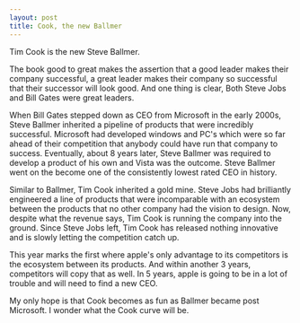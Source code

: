 ```yaml
---
layout: post
title: Cook, the new Ballmer
---
```


Tim Cook is the new Steve Ballmer.

The book good to great makes the assertion that a good leader makes their company successful, a great leader makes their company so successful that their successor will look good. And one thing is clear, Both Steve Jobs and Bill Gates were great leaders.

When Bill Gates stepped down as CEO from Microsoft in the early 2000s, Steve Ballmer inherited a pipeline of products that were incredibly successful. Microsoft had developed windows and PC's which were so far ahead of their competition that anybody could have run that company to success. Eventually, about 8 years later, Steve Ballmer was required to develop a product of his own and Vista was the outcome. Steve Ballmer went on the become one of the consistently lowest rated CEO in history.

Similar to Ballmer, Tim Cook inherited a gold mine. Steve Jobs had brilliantly engineered a line of products that were incomparable with an ecosystem between the products that no other company had the vision to design. Now, despite what the revenue says, Tim Cook is running the company into the ground. Since Steve Jobs left, Tim Cook has released nothing innovative and is slowly letting the competition catch up.

This year marks the first where apple's only advantage to its competitors is the ecosystem between its products. And within another 3 years, competitors will copy that as well. In 5 years, apple is going to be in a lot of trouble and will need to find a new CEO.

My only hope is that Cook becomes as fun as Ballmer became post Microsoft. I wonder what the Cook curve will be.
